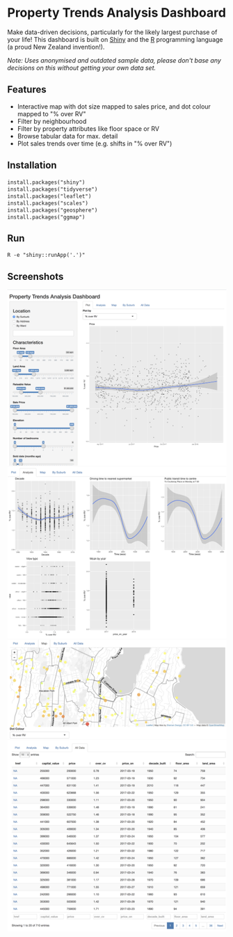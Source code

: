 # Property Trends Analysis Dashboard

Make data-driven decisions, particularly for the likely largest purchase of your life!
This dashboard is built on [Shiny](http://shiny.rstudio.com/) and the
[R](https://www.r-project.org/) programming language (a proud New Zealand invention!).

*Note: Uses anonymised and outdated sample data, please don't base any decisions on this
without getting your own data set.*

## Features

 * Interactive map with dot size mapped to sales price, and dot colour mapped to "% over RV"
 * Filter by neighbourhood
 * Filter by property attributes like floor space or RV
 * Browse tabular data for max. detail
 * Plot sales trends over time (e.g. shifts in "% over RV")

## Installation

```
install.packages("shiny")
install.packages("tidyverse")
install.packages("leaflet")
install.packages("scales")
install.packages("geosphere")
install.packages("ggmap")
```

## Run

```
R -e "shiny::runApp('.')"
```

## Screenshots

![Main](_img/screenshot_main.png)
![Analysis](_img/screenshot_analysis.png)
![Map](_img/screenshot_map.png)
![Data](_img/screenshot_data.png)